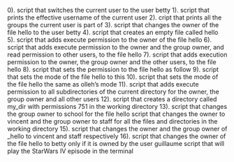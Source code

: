 0). script that switches the current user to the user betty
1). script that prints the effective username of the current user
2). cript that prints all the groups the current user is part of
3). script that changes the owner of the file hello to the user betty
4). script that creates an empty file called hello
5). script that adds execute permission to the owner of the file hello
6). script that adds execute permission to the owner and the group owner, and read permission to other users, to the file hello
7). script that adds execution permission to the owner, the group owner and the other users, to the file hello
8). script that sets the permission to the file hello as follow
9).  script that sets the mode of the file hello to this
10). script that sets the mode of the file hello the same as olleh’s mode
11). script that adds execute permission to all subdirectories of the current directory for the owner, the group owner and all other users
12). script that creates a directory called my_dir with permissions 751 in the working directory
13).  script that changes the group owner to school for the file hello
script that changes the owner to vincent and the group owner to staff for all the files and directories in the working directory
15). script that changes the owner and the group owner of _hello to vincent and staff respectively
16). script that changes the owner of the file hello to betty only if it is owned by the user guillaume
script that will play the StarWars IV episode in the terminal
